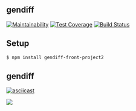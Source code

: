 ## gendiff

[![Maintainability](https://api.codeclimate.com/v1/badges/baf6ca1d42697cf7811a/maintainability)](https://codeclimate.com/github/morphizm/frontend-project-lvl2/maintainability)
[![Test Coverage](https://api.codeclimate.com/v1/badges/baf6ca1d42697cf7811a/test_coverage)](https://codeclimate.com/github/morphizm/frontend-project-lvl2/test_coverage)
[![Build Status](https://travis-ci.org/morphizm/frontend-project-lvl2.svg?branch=master)](https://travis-ci.org/morphizm/frontend-project-lvl2)

## Setup 

```sh
$ npm install gendiff-front-project2
```

## gendiff <file1> <file2>

[![asciicast](https://asciinema.org/a/u3Y0DiVW9LmbDTAyvmOSE7UBw.svg)](https://asciinema.org/a/u3Y0DiVW9LmbDTAyvmOSE7UBw)

<a href="https://asciinema.org/a/u3Y0DiVW9LmbDTAyvmOSE7UBw" target="_blank"><img src="https://asciinema.org/a/u3Y0DiVW9LmbDTAyvmOSE7UBw.svg" /></a>
<script id="asciicast-u3Y0DiVW9LmbDTAyvmOSE7UBw" src="https://asciinema.org/a/u3Y0DiVW9LmbDTAyvmOSE7UBw.js" async></script>